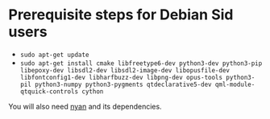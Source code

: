 # Prerequisite steps for Debian Sid users

 - `sudo apt-get update`
 - `sudo apt-get install cmake libfreetype6-dev python3-dev python3-pip libepoxy-dev libsdl2-dev libsdl2-image-dev libopusfile-dev libfontconfig1-dev libharfbuzz-dev libpng-dev opus-tools python3-pil python3-numpy python3-pygments qtdeclarative5-dev qml-module-qtquick-controls cython`

You will also need [nyan](https://github.com/SFTtech/nyan/blob/master/doc/building.md) and its dependencies.
